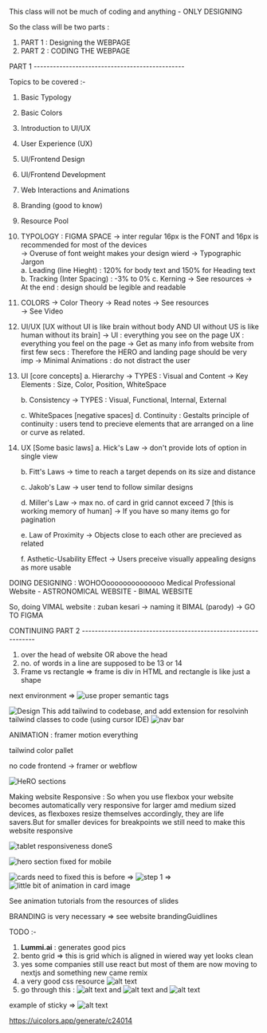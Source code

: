 This class will not be much of coding and anything - ONLY DESIGNING

So the class will be two parts :
 1. PART 1 : Designing the WEBPAGE
 2. PART 2 : CODING THE WEBPAGE


PART 1 -----------------------------------------------

Topics to be covered :-
  1. Basic Typology
  2. Basic Colors
  3. Introduction to UI/UX
  4. User Experience (UX)
  5. UI/Frontend Design
  6. UI/Frontend Development
  7. Web Interactions and Animations 
  8. Branding (good to know)
  9. Resource Pool



1. TYPOLOGY   : FIGMA SPACE
   -> inter regular 16px is the FONT and 16px is recommended for most of the devices  
   -> Overuse of font weight makes your design wierd
   -> Typographic Jargon  
       a. Leading (line Hieght)  : 120% for body text and 150% for Heading text
       b. Tracking (Inter Spacing) : -3% to 0%
       c. Kerning 
    -> See resources
    -> At the end : design should be legible and readable


2. COLORS 
   -> Color Theory
   -> Read notes 
   -> See resources    
   -> See Video 


3. UI/UX  [UX without UI is like brain without body AND UI without US is like human without its brain]
   ->  UI : everything you see on the page 
       UX : everything you feel on the page
   -> Get as many info from website from first few secs : Therefore the HERO and landing page should be very imp
   ->  Minimal Animations : do not distract the user

4. UI [core concepts]
   a. Hierarchy
      -> TYPES  :  Visual and Content
      -> Key Elements : Size, Color, Position, WhiteSpace

   b. Consistency
      -> TYPES : Visual, Functional, Internal, External

   c. WhiteSpaces [negative spaces]
   d. Continuity : Gestalts principle of continuity : users tend to precieve elements that are arranged on a line or curve as related.   


5. UX [Some basic laws]
   a. Hick's Law
      -> don't provide lots of option in single view

   b. Fitt's Laws
      -> time to reach a target depends on its size and distance

   c. Jakob's Law
      -> user tend to follow similar designs
      
   d. Miller's Law
      -> max no. of card in grid cannot exceed 7 [this is working memory of human]
      -> If you have so many items go for pagination

   e. Law of Proximity
      -> Objects close to each other are precieved as related

   f. Asthetic-Usability Effect
      -> Users preceive visually appealing designs as more usable


DOING DESIGNING : WOHOOoooooooooooooo
Medical Professional Website  - ASTRONOMICAL WEBSITE - BIMAL WEBSITE

So, doing VIMAL website : zuban kesari -> naming it BIMAL (parody)  -> GO TO FIGMA

CONTINUING PART 2 ---------------------------------------------------------------

1. over the head of website OR above the head
2. no. of words in a line are supposed to be 13 or 14 
3. Frame vs rectangle  => frame is div in HTML and rectangle is like just a shape

next environment => ![use proper semantic tags](image-1.png)


![Design This](image.png)
add tailwind to codebase, and add extension for resolvinh tailwind classes to code (using cursor IDE)
![nav bar](image-2.png)

ANIMATION : framer motion everything

tailwind color pallet

no code frontend -> framer or webflow

![HeRO sections](image-3.png)


Making website Responsive : So when you use flexbox your website becomes automatically very responsive for larger amd medium sized devices, as flexboxes resize themselves accordingly, they are life savers.But for smaller devices for breakpoints we still need to make this website responsive

![tablet responsiveness doneS](image-4.png)

![hero section fixed for mobile ](image-5.png)

![cards need to fixed this is before ](image-6.png)   =>
![step 1 ](image-7.png)  => 
![little bit of animation in card image](image-8.png)


See animation tutorials from the resources of slides

BRANDING is very necessary  => see website brandingGuidlines

TODO :-
1. __Lummi.ai__ : generates good pics
2. bento grid => this is grid which is aligned in wiered way yet looks clean
3. yes some companies still use react but most of them are now moving to nextjs and something new came remix
4. a very good css resource ![alt text](image-9.png)
5. go through this : ![alt text](image-10.png) and ![alt text](image-11.png) and ![alt text](image-12.png)

example of sticky => ![alt text](image-13.png)

https://uicolors.app/generate/c24014